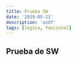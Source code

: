 ```yaml
---
title: Prueba SW
date: '2019-05-21'
description: 'asdf'
tags: [logico, funcional]
---
```


## Prueba de SW
